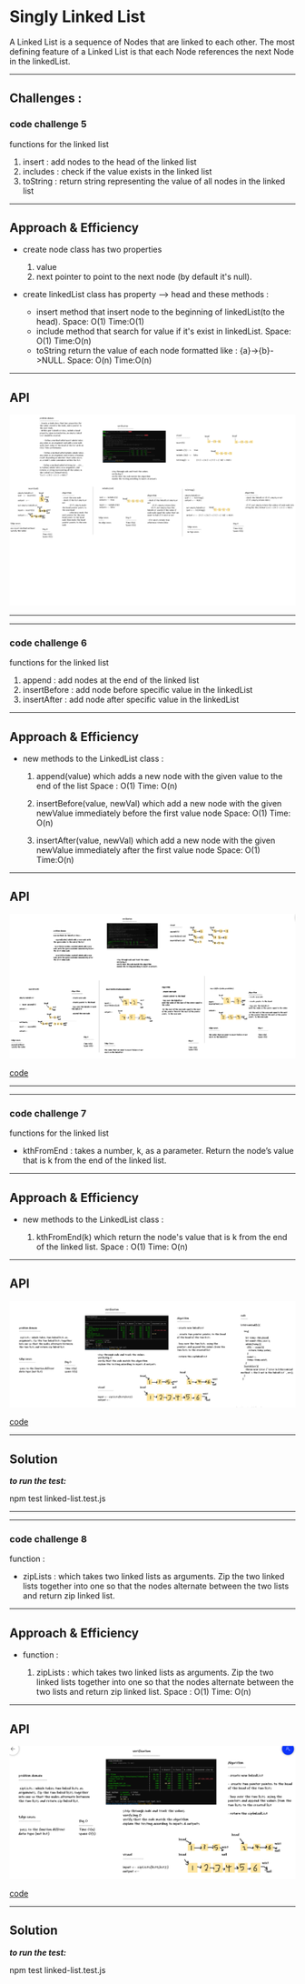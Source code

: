 # Singly Linked List

A Linked List is a sequence of Nodes that are linked to each other.
The most defining feature of a Linked List is that each Node references the next Node in the linkedList.

<hr>

## Challenges :

### code challenge 5

functions for the linked list 
1. insert : add nodes to the head of the linked list 
2. includes : check if the value exists in the linked list 
3. toString : return string representing the value of all nodes in the linked list 

<hr>

## Approach & Efficiency

* create node class has two properties 
    1. value 
    2. next pointer to point to the next node (by default it's null).

* create linkedList class has property --> head and these methods : 
    * insert method that insert node to the beginning of linkedList(to the head).
        Space: O(1) Time:O(1)
    * include method that search for value if it's exist in linkedList.
       Space: O(1) Time:O(n)
    * toString return the value of each node formatted like : {a}->{b}->NULL.
       Space: O(n) Time:O(n)
<hr>

## API

![white board](./codechalleng5.png)

<hr>
<hr>

### code challenge 6

functions for the linked list 

1. append : add nodes at the end of the linked list 
2. insertBefore : add node before specific value in the linkedList
3. insertAfter : add node after specific value in the linkedList

<hr>

## Approach & Efficiency


* new methods to the LinkedList class : 

    1.  append(value) which adds a new node with the given value to the end of the list
        Space : O(1)  Time: O(n)

    2.  insertBefore(value, newVal) which add a new node with the given newValue immediately before the first value node
        Space: O(1)  Time: O(n)

    3. insertAfter(value, newVal) which add a new node with the given newValue immediately after the first value node
        Space: O(1)  Time:O(n)
   
<hr>

## API

![white board](./whiteboadr6.PNG)

[code](./linked-list.js)


<hr>
<hr>

### code challenge 7

functions for the linked list 

* kthFromEnd : takes a number, k, as a parameter. Return the node’s value that is k from the end of the linked list.


<hr>

## Approach & Efficiency


* new methods to the LinkedList class : 

    1.  kthFromEnd(k) which return the node's value that is k from the end of the linked list.
        Space : O(1)  Time: O(n)
   
<hr>

## API

<!-- ![white board](./whiteboard7.PNG) -->
![white board](./editwhite.PNG)

[code](./linked-list.js)

<hr>

## Solution

***to run the test:***

npm test linked-list.test.js



<hr>
<hr>

### code challenge 8

function :

* zipLists : which takes two linked lists as arguments. Zip the two linked lists together into one so that the nodes alternate between the two lists and return zip linked list.



<hr>

## Approach & Efficiency


* function : 

    1.  zipLists : which takes two linked lists as arguments. Zip the two linked lists together into one so that the nodes alternate between the two lists and return zip linked list.
    Space : O(1)  Time: O(n)
   
<hr>

## API

![white board](./white8.PNG)

[code](./zipLinkedList.js)

<hr>

## Solution

***to run the test:***

npm test linked-list.test.js
